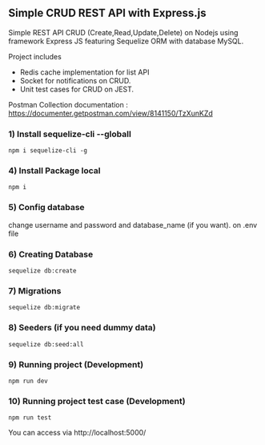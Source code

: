 ## Simple CRUD REST API with Express.js
Simple REST API CRUD (Create,Read,Update,Delete) on Nodejs using framework Express JS featuring Sequelize ORM with database MySQL.

Project includes
- Redis cache implementation for list API
- Socket for notifications on CRUD.
- Unit test cases for CRUD on JEST.

Postman Collection documentation : https://documenter.getpostman.com/view/8141150/TzXunKZd

### 1) Install sequelize-cli --globall 
`npm i sequelize-cli -g`

### 4) Install Package local
`npm i`

### 5) Config database
change username and password and database_name (if you want). on .env file

### 6) Creating Database
`sequelize db:create`

### 7) Migrations
`sequelize db:migrate`

### 8) Seeders (if you need dummy data)
`sequelize db:seed:all`

### 9) Running project (Development)
`npm run dev`

### 10) Running project test case (Development)
`npm run test`

You can access via http://localhost:5000/


